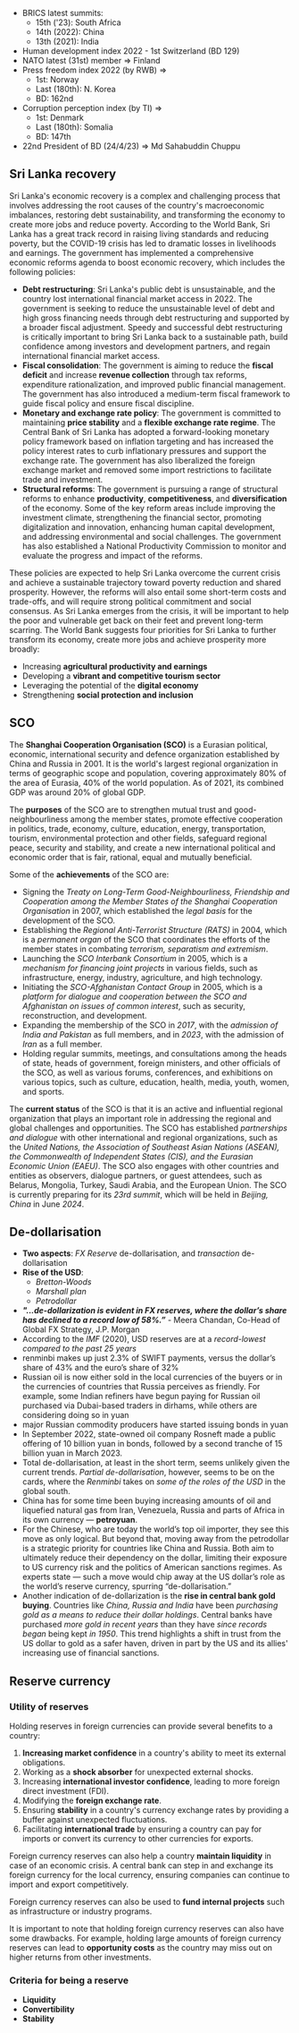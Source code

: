 - BRICS latest summits:
	- 15th ('23): South Africa
    - 14th (2022): China 
    - 13th (2021): India 
- Human development index 2022 - 1st Switzerland (BD 129)
- NATO latest (31st) member => Finland 
- Press freedom index 2022 (by RWB) =>
    - 1st: Norway 
    - Last (180th): N. Korea 
    - BD: 162nd
- Corruption perception index (by TI) => 
    - 1st: Denmark 
    - Last (180th): Somalia 
    - BD: 147th 
- 22nd President of BD (24/4/23) => Md Sahabuddin Chuppu 



## Sri Lanka recovery
Sri Lanka's economic recovery is a complex and challenging process that involves addressing the root causes of the country's macroeconomic imbalances, restoring debt sustainability, and transforming the economy to create more jobs and reduce poverty. According to the World Bank, Sri Lanka has a great track record in raising living standards and reducing poverty, but the COVID-19 crisis has led to dramatic losses in livelihoods and earnings. The government has implemented a comprehensive economic reforms agenda to boost economic recovery, which includes the following policies:

- **Debt restructuring**: Sri Lanka's public debt is unsustainable, and the country lost international financial market access in 2022. The government is seeking to reduce the unsustainable level of debt and high gross financing needs through debt restructuring and supported by a broader fiscal adjustment. Speedy and successful debt restructuring is critically important to bring Sri Lanka back to a sustainable path, build confidence among investors and development partners, and regain international financial market access.
- **Fiscal consolidation**: The government is aiming to reduce the **fiscal deficit** and increase **revenue collection** through tax reforms, expenditure rationalization, and improved public financial management. The government has also introduced a medium-term fiscal framework to guide fiscal policy and ensure fiscal discipline.
- **Monetary and exchange rate policy**: The government is committed to maintaining **price stability** and a **flexible exchange rate regime**. The Central Bank of Sri Lanka has adopted a forward-looking monetary policy framework based on inflation targeting and has increased the policy interest rates to curb inflationary pressures and support the exchange rate. The government has also liberalized the foreign exchange market and removed some import restrictions to facilitate trade and investment.
- **Structural reforms**: The government is pursuing a range of structural reforms to enhance **productivity**, **competitiveness**, and **diversification** of the economy. Some of the key reform areas include improving the investment climate, strengthening the financial sector, promoting digitalization and innovation, enhancing human capital development, and addressing environmental and social challenges. The government has also established a National Productivity Commission to monitor and evaluate the progress and impact of the reforms.

These policies are expected to help Sri Lanka overcome the current crisis and achieve a sustainable trajectory toward poverty reduction and shared prosperity. However, the reforms will also entail some short-term costs and trade-offs, and will require strong political commitment and social consensus. As Sri Lanka emerges from the crisis, it will be important to help the poor and vulnerable get back on their feet and prevent long-term scarring. The World Bank suggests four priorities for Sri Lanka to further transform its economy, create more jobs and achieve prosperity more broadly:

- Increasing **agricultural productivity and earnings**
- Developing a **vibrant and competitive tourism sector**
- Leveraging the potential of the **digital economy**
- Strengthening **social protection and inclusion**


## SCO
The **Shanghai Cooperation Organisation (SCO)** is a Eurasian political, economic, international security and defence organization established by China and Russia in 2001.  It is the world's largest regional organization in terms of geographic scope and population, covering approximately 80% of the area of Eurasia, 40% of the world population.  As of 2021, its combined GDP was around 20% of global GDP. 

The **purposes** of the SCO are to strengthen mutual trust and good-neighbourliness among the member states, promote effective cooperation in politics, trade, economy, culture, education, energy, transportation, tourism, environmental protection and other fields, safeguard regional peace, security and stability, and create a new international political and economic order that is fair, rational, equal and mutually beneficial. 

Some of the **achievements** of the SCO are:

- Signing the *Treaty on Long-Term Good-Neighbourliness, Friendship and Cooperation among the Member States of the Shanghai Cooperation Organisation* in 2007, which established the *legal basis* for the development of the SCO. 
- Establishing the *Regional Anti-Terrorist Structure (RATS)* in 2004, which is a *permanent organ* of the SCO that coordinates the efforts of the member states in combating *terrorism, separatism and extremism*. 
- Launching the *SCO Interbank Consortium* in 2005, which is a *mechanism for financing joint projects* in various fields, such as infrastructure, energy, industry, agriculture, and high technology. 
- Initiating the *SCO-Afghanistan Contact Group* in 2005, which is a *platform for dialogue and cooperation between the SCO and Afghanistan on issues of common interest*, such as security, reconstruction, and development. 
- Expanding the membership of the SCO in *2017*, with the *admission of India and Pakistan* as full members, and in *2023*, with the admission of *Iran* as a full member.  
- Holding regular summits, meetings, and consultations among the heads of state, heads of government, foreign ministers, and other officials of the SCO, as well as various forums, conferences, and exhibitions on various topics, such as culture, education, health, media, youth, women, and sports. 

The **current status** of the SCO is that it is an active and influential regional organization that plays an important role in addressing the regional and global challenges and opportunities. The SCO has established *partnerships and dialogue* with other international and regional organizations, such as the *United Nations, the Association of Southeast Asian Nations (ASEAN), the Commonwealth of Independent States (CIS), and the Eurasian Economic Union (EAEU)*.  The SCO also engages with other countries and entities as observers, dialogue partners, or guest attendees, such as Belarus, Mongolia, Turkey, Saudi Arabia, and the European Union.   The SCO is currently preparing for its *23rd summit*, which will be held in *Beijing, China* in June *2024*. 


## De-dollarisation
- **Two aspects**: *FX Reserve* de-dollarisation, and *transaction* de-dollarisation
- **Rise of the USD**:
	- *Bretton-Woods*
	- *Marshall plan*
	- *Petrodollar*
- ***"...de-dollarization is evident in FX reserves, where the dollar’s share has declined to a record low of 58%.”*** - Meera Chandan, Co-Head of Global FX Strategy, J.P. Morgan
- According to the *IMF* (2020), USD reserves are at a *record-lowest compared to the past 25 years* 
- renminbi makes up just 2.3% of SWIFT payments, versus the dollar’s share of 43% and the euro’s share of 32%
- Russian oil is now either sold in the local currencies of the buyers or in the currencies of countries that Russia perceives as friendly. For example, some Indian refiners have begun paying for Russian oil purchased via Dubai-based traders in dirhams, while others are considering doing so in yuan
- major Russian commodity producers have started issuing bonds in yuan
- In September 2022, state-owned oil company Rosneft made a public offering of 10 billion yuan in bonds, followed by a second tranche of 15 billion yuan in March 2023. 
- Total de-dollarisation, at least in the short term, seems unlikely given the current trends. *Partial de-dollarisation*, however, seems to be on the cards, where the *Renminbi* takes on *some of the roles of the USD* in the global south.
- China has for some time been buying increasing amounts of oil and liquefied natural gas from Iran, Venezuela, Russia and parts of Africa in its own currency — **petroyuan**.
- For the Chinese, who are today the world’s top oil importer, they see this move as only logical. But beyond that, moving away from the petrodollar is a strategic priority for countries like China and Russia. Both aim to ultimately reduce their dependency on the dollar, limiting their exposure to US currency risk and the politics of American sanctions regimes. As experts state — such a move would chip away at the US dollar’s role as the world’s reserve currency, spurring “de-dollarisation.”
- Another indication of de-dollarization is the **rise in central bank gold buying**. Countries like *China, Russia and India* have been *purchasing gold as a means to reduce their dollar holdings*. Central banks have purchased *more gold in recent years* than they have *since records began* being kept *in 1950*. This trend highlights a shift in trust from the US dollar to gold as a safer haven, driven in part by the US and its allies' increasing use of financial sanctions.


## Reserve currency
### Utility of reserves
 Holding reserves in foreign currencies can provide several benefits to a country:

1. **Increasing market confidence** in a country's ability to meet its external obligations.
2. Working as a **shock absorber** for unexpected external shocks.
3. Increasing **international investor confidence**, leading to more foreign direct investment (FDI).
4. Modifying the **foreign exchange rate**.
5. Ensuring **stability** in a country's currency exchange rates by providing a buffer against unexpected fluctuations.
6. Facilitating **international trade** by ensuring a country can pay for imports or convert its currency to other currencies for exports.

Foreign currency reserves can also help a country **maintain liquidity** in case of an economic crisis. A central bank can step in and exchange its foreign currency for the local currency, ensuring companies can continue to import and export competitively.

Foreign currency reserves can also be used to **fund internal projects** such as infrastructure or industry programs.

It is important to note that holding foreign currency reserves can also have some drawbacks. For example, holding large amounts of foreign currency reserves can lead to **opportunity costs** as the country may miss out on higher returns from other investments.

### Criteria for being a reserve
- **Liquidity**
- **Convertibility**
- **Stability**
